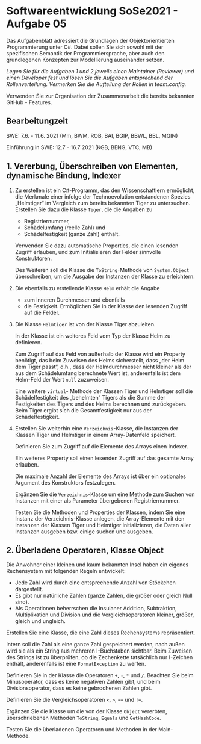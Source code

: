 # Softwareentwicklung SoSe2021 - Aufgabe 05

Das Aufgabenblatt adressiert die Grundlagen der Objektorientierten Programmierung unter C#. Dabei sollen Sie sich sowohl mit der spezifischen Semantik der Programmiersprache, aber auch den grundlegenen Konzepten zur Modellierung auseinander setzen.

*Legen Sie für die Aufgaben 1 und 2 jeweils einen Maintainer (Reviewer) und einen Developer fest und lösen Sie die Aufgaben entsprechend der Rollenverteilung. Vermerken Sie die Aufteilung der Rollen in team.config.* 

Verwenden Sie zur Organisation der Zusammenarbeit die bereits bekannten GitHub - Features.

## Bearbeitungzeit

SWE: 7.6. - 11.6. 2021 (Mm, BWM, ROB, BAI, BGIP, BBWL, BBL, MGIN)

Einführung in SWE: 12.7 - 16.7 2021 (KGB, BENG, VTC, MB)


## 1. Vererbung, Überschreiben von Elementen, dynamische Bindung, Indexer

1. Zu erstellen ist ein C#-Programm, das den Wissenschaftlern ermöglicht, die Merkmale einer infolge der Technoevolution entstandenen Spezies „Helmtiger“ im Vergleich zum bereits bekannten Tiger zu untersuchen. Erstellen Sie dazu die Klasse  `Tiger`, die die Angaben zu

    + Registriernummer,
    + Schädelumfang (reelle Zahl) und
    + Schädelfestigkeit (ganze Zahl) enthält.

   Verwenden Sie dazu automatische Properties, die einen lesenden Zugriff erlauben, und zum Initialisieren der Felder sinnvolle Konstruktoren.

   Des Weiteren soll die Klasse die `ToString`-Methode von `System.Object` überschreiben, um die Ausgabe der Instanzen der Klasse zu erleichtern.

2. Die ebenfalls zu erstellende Klasse `Helm` erhält die Angabe

    + zum inneren Durchmesser und ebenfalls
    + die Festigkeit.
   Ermöglichen Sie in der Klasse den lesenden Zugriff auf die Felder.

3. Die Klasse `Helmtiger` ist von der Klasse Tiger abzuleiten.

   In der Klasse ist ein weiteres Feld vom Typ der Klasse Helm zu definieren.

   Zum Zugriff auf das Feld von außerhalb der Klasse wird ein Property benötigt, das beim Zuweisen des Helms sicherstellt, dass „der Helm dem Tiger passt“, d.h., dass der Helmdurchmesser nicht kleiner als der aus dem Schädelumfang berechnete Wert ist, anderenfalls ist dem Helm-Feld der Wert `null` zuzuweisen.

   Eine weitere `virtual`- Methode der Klassen Tiger und Helmtiger soll die Schädelfestigkeit des „behelmten“ Tigers als die Summe der Festigkeiten des Tigers und des Helms berechnen und zurückgeben.  Beim Tiger ergibt sich die Gesamtfestigkeit nur aus der Schädelfestigkeit.

4. Erstellen Sie weiterhin eine `Verzeichnis`-Klasse, die Instanzen der Klassen Tiger und Helmtiger in einem Array-Datenfeld speichert.

   Definieren Sie zum Zugriff auf die Elemente des Arrays einen Indexer.

   Ein weiteres Property soll einen lesenden Zugriff auf das gesamte Array erlauben.

   Die maximale Anzahl der Elemente des Arrays ist über ein optionales Argument des Konstruktors festzulegen.

   Ergänzen Sie die `Verzeichnis`-Klasse um eine Methode zum Suchen von Instanzen mit einer als Parameter übergebenen Registriernummer.

   Testen Sie die Methoden und Properties der Klassen, indem Sie eine Instanz der Verzeichnis-Klasse anlegen, die Array-Elemente mit den Instanzen der Klassen Tiger und Helmtiger initializieren, die Daten aller Instanzen ausgeben bzw. einige suchen und ausgeben.

## 2. Überladene Operatoren, Klasse Object

Die Anwohner einer kleinen und kaum bekannten Insel haben ein eigenes Rechensystem mit folgenden Regeln entwickelt:

+ Jede Zahl wird durch eine entsprechende Anzahl von Stöckchen dargestellt.
+ Es gibt nur natürliche Zahlen (ganze Zahlen, die größer oder gleich Null sind).
+ Als Operationen beherrschen die Insulaner Addition, Subtraktion, Multiplikation und Division und die Vergleichsoperatoren kleiner, größer, gleich und ungleich.

Erstellen Sie eine Klasse, die eine Zahl dieses Rechensystems repräsentiert.

Intern soll die Zahl als eine ganze Zahl gespeichert werden, nach außen wird sie als ein String aus mehreren I-Buchstaben sichtbar. Beim Zuweisen des Strings ist zu überprüfen, ob die Zechenkette tatsächlich nur I-Zeichen enthält, anderenfalls ist eine `FormatException` zu werfen.

Definieren Sie in der Klasse die Operatoren `+`, `-`, `*` und `/`. Beachten Sie beim
Minusoperator, dass es keine negativen Zahlen gibt, und beim Divisionsoperator, dass
es keine gebrochenen Zahlen gibt.

Definieren Sie die Vergleichsoperatoren `<`, `>`, `==` und `!=`.

Ergänzen Sie die Klasse um die von der Klasse `Object` vererbten, überschriebenen Methoden `ToString`, `Equals` und `GetHashCode`.

Testen Sie die überladenen Operatoren und Methoden in der Main-Methode.

